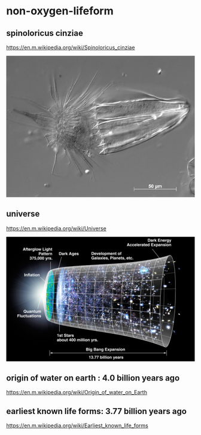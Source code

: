 non-oxygen-lifeform
===================


## spinoloricus cinziae
https://en.m.wikipedia.org/wiki/Spinoloricus_cinziae

![](https://github.com/nondejus/non-oxygen-lifeform/blob/main/page_1_width_860.png)


## universe
https://en.m.wikipedia.org/wiki/Universe

![](https://github.com/nondejus/non-oxygen-lifeform/blob/main/2560px-CMB_Timeline300_no_WMAP.jpg)

## origin of water on earth : 4.0 billion years ago
https://en.m.wikipedia.org/wiki/Origin_of_water_on_Earth

## earliest known life forms: 3.77 billion years ago
https://en.m.wikipedia.org/wiki/Earliest_known_life_forms

